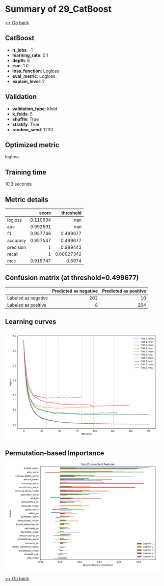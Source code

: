 # Summary of 29_CatBoost

[<< Go back](../README.md)


## CatBoost
- **n_jobs**: -1
- **learning_rate**: 0.1
- **depth**: 6
- **rsm**: 1.0
- **loss_function**: Logloss
- **eval_metric**: Logloss
- **explain_level**: 2

## Validation
 - **validation_type**: kfold
 - **k_folds**: 5
 - **shuffle**: True
 - **stratify**: True
 - **random_seed**: 1230

## Optimized metric
logloss

## Training time

10.3 seconds

## Metric details
|           |    score |    threshold |
|:----------|---------:|-------------:|
| logloss   | 0.110694 | nan          |
| auc       | 0.992591 | nan          |
| f1        | 0.957746 |   0.499677   |
| accuracy  | 0.957547 |   0.499677   |
| precision | 1        |   0.989443   |
| recall    | 1        |   0.00027342 |
| mcc       | 0.915747 |   0.6974     |


## Confusion matrix (at threshold=0.499677)
|                     |   Predicted as negative |   Predicted as positive |
|:--------------------|------------------------:|------------------------:|
| Labeled as negative |                     202 |                      10 |
| Labeled as positive |                       8 |                     204 |

## Learning curves
![Learning curves](learning_curves.png)

## Permutation-based Importance
![Permutation-based Importance](permutation_importance.png)

[<< Go back](../README.md)
